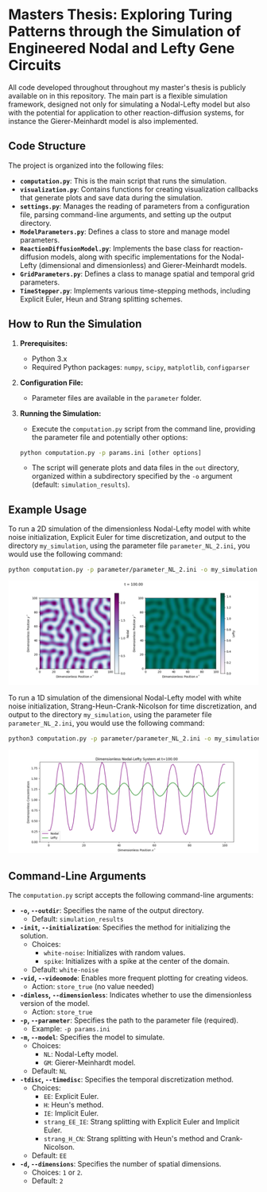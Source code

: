 # Masters Thesis: Exploring Turing Patterns through the Simulation of Engineered Nodal and Lefty Gene Circuits

All code developed throughout throughout my master's thesis is publicly available on in this repository. 
The main part is a flexible simulation framework, designed not only for simulating a Nodal-Lefty model but also with the potential for application to other reaction-diffusion systems, for instance the Gierer-Meinhardt model is also implemented.

## Code Structure

The project is organized into the following files:

-   **`computation.py`**: This is the main script that runs the simulation.
-   **`visualization.py`**: Contains functions for creating visualization callbacks that generate plots and save data during the simulation.
-   **`settings.py`**: Manages the reading of parameters from a configuration file, parsing command-line arguments, and setting up the output directory.
-   **`ModelParameters.py`**: Defines a class to store and manage model parameters.
-   **`ReactionDiffusionModel.py`**: Implements the base class for reaction-diffusion models, along with specific implementations for the Nodal-Lefty (dimensional and dimensionless) and Gierer-Meinhardt models.
-   **`GridParameters.py`**: Defines a class to manage spatial and temporal grid parameters.
-   **`TimeStepper.py`**: Implements various time-stepping methods, including Explicit Euler, Heun and Strang splitting schemes.

## How to Run the Simulation

1. **Prerequisites:**
    -   Python 3.x
    -   Required Python packages: `numpy`, `scipy`, `matplotlib`, `configparser`

2. **Configuration File:**
    -   Parameter files are available in the `parameter` folder.

3. **Running the Simulation:**
    -   Execute the `computation.py` script from the command line, providing the parameter file and potentially other options:

    ```bash
    python computation.py -p params.ini [other options]
    ```

    -   The script will generate plots and data files in the `out` directory, organized within a subdirectory specified by the `-o` argument (default: `simulation_results`).

## Example Usage

To run a 2D simulation of the dimensionless Nodal-Lefty model with white noise initialization, Explicit Euler for time discretization, and output to the directory `my_simulation`, using the parameter file `parameter_NL_2.ini`, you would use the following command:

```bash
python computation.py -p parameter/parameter_NL_2.ini -o my_simulation -init white-noise -m NL -tdisc EE -d 2 --dimensionless --videomode
```

![Simulation Result:](figures/example_2d.png)

To run a 1D simulation of the dimensional Nodal-Lefty model with white noise initialization, Strang-Heun-Crank-Nicolson for time discretization, and output to the directory `my_simulation`, using the parameter file `parameter_NL_2.ini`, you would use the following command:

```bash
python3 computation.py -p parameter/parameter_NL_2.ini -o my_simulation -init white-noise -m NL -tdisc strang_H_CN -d 1 --dimensionless --videomode
```

![Simulation Result:](figures/example_1d.png)

## Command-Line Arguments

The `computation.py` script accepts the following command-line arguments:

-   **`-o`, `--outdir`**: Specifies the name of the output directory.
    -   Default: `simulation_results`
-   **`-init`, `--initialization`**: Specifies the method for initializing the solution.
    -   Choices:
        -   `white-noise`: Initializes with random values.
        -   `spike`: Initializes with a spike at the center of the domain.
    -   Default: `white-noise`
-   **`-vid`, `--videomode`**: Enables more frequent plotting for creating videos.
    -   Action: `store_true` (no value needed)
-   **`-dimless`, `--dimensionless`**: Indicates whether to use the dimensionless version of the model.
    -   Action: `store_true`
-   **`-p`, `--parameter`**: Specifies the path to the parameter file (required).
    -   Example: `-p params.ini`
-   **`-m`, `--model`**: Specifies the model to simulate.
    -   Choices:
        -   `NL`: Nodal-Lefty model.
        -   `GM`: Gierer-Meinhardt model.
    -   Default: `NL`
-   **`-tdisc`, `--timedisc`**: Specifies the temporal discretization method.
    -   Choices:
        -   `EE`: Explicit Euler.
        -   `H`: Heun's method.
        -   `IE`: Implicit Euler.
        -   `strang_EE_IE`: Strang splitting with Explicit Euler and Implicit Euler.
        -   `strang_H_CN`: Strang splitting with Heun's method and Crank-Nicolson.
    -   Default: `EE`
-   **`-d`, `--dimensions`**: Specifies the number of spatial dimensions.
    -   Choices: `1` or `2`.
    -   Default: `2`
